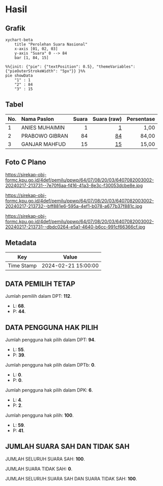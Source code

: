 # Hasil

## Grafik

```mermaid
xychart-beta
    title "Perolehan Suara Nasional"
    x-axis [01, 02, 03]
    y-axis "Suara" 0 --> 84
    bar [1, 84, 15]
```

```mermaid
%%{init: {"pie": {"textPosition": 0.5}, "themeVariables": {"pieOuterStrokeWidth": "5px"}} }%%
pie showData
    "1" : 1
    "2" : 84
    "3" : 15
```

## Tabel

| No. | Nama Paslon    | Suara | Suara (raw) | Persentase |
|:--- |:-------------- | -----:| -----------:| ----------:|
| 1   | ANIES MUHAIMIN | 1     | [1][p-1]    | 1,00       |
| 2   | PRABOWO GIBRAN | 84    | [84][p-2]   | 84,00      |
| 3   | GANJAR MAHFUD  | 15    | [15][p-3]   | 15,00      |


[p-1]: https://github.com/gigit-pemilu/pemilu-2024/blob/main/pilpres/hitung-suara/sub/64-kalimantan-timur/sub/07-kutai-barat/sub/08-damai/sub/2003-muara-niliq/sub/002-tps/sub/paslon-1.txt
[p-2]: https://github.com/gigit-pemilu/pemilu-2024/blob/main/pilpres/hitung-suara/sub/64-kalimantan-timur/sub/07-kutai-barat/sub/08-damai/sub/2003-muara-niliq/sub/002-tps/sub/paslon-2.txt
[p-3]: https://github.com/gigit-pemilu/pemilu-2024/blob/main/pilpres/hitung-suara/sub/64-kalimantan-timur/sub/07-kutai-barat/sub/08-damai/sub/2003-muara-niliq/sub/002-tps/sub/paslon-3.txt

## Foto C Plano

https://sirekap-obj-formc.kpu.go.id/4def/pemilu/ppwp/64/07/08/20/03/6407082003002-20240217-213731--7e70f6aa-f416-41a3-8e3c-f30053dcbe8e.jpg

https://sirekap-obj-formc.kpu.go.id/4def/pemilu/ppwp/64/07/08/20/03/6407082003002-20240217-213732--bff881e6-595a-4ef1-b078-a677b37f881c.jpg

https://sirekap-obj-formc.kpu.go.id/4def/pemilu/ppwp/64/07/08/20/03/6407082003002-20240217-213731--dbdc0264-e5a1-4640-b6cc-991cf66366cf.jpg


## Metadata

| Key        | Value               |
| ---------- | ------------------- |
| Time Stamp | 2024-02-21 15:00:00 |


## DATA PEMILIH TETAP

Jumlah pemilih dalam DPT: **112**.
 * L: **68**.
 * P: **44**.

## DATA PENGGUNA HAK PILIH

Jumlah pengguna hak pilih dalam DPT: **94**.
 * L: **55**.
 * P: **39**.

Jumlah pengguna hak pilih dalam DPTb: **0**.
 * L: **0**.
 * P: **0**.

Jumlah pengguna hak pilih dalam DPK: **6**.
 * L: **4**.
 * P: **2**.

Jumlah pengguna hak pilih: **100**.
 * L: **59**.
 * P: **41**.

## JUMLAH SUARA SAH DAN TIDAK SAH

JUMLAH SELURUH SUARA SAH: **100**.

JUMLAH SUARA TIDAK SAH: **0**.

JUMLAH SELURUH SUARA SAH DAN SUARA TIDAK SAH: **100**.


